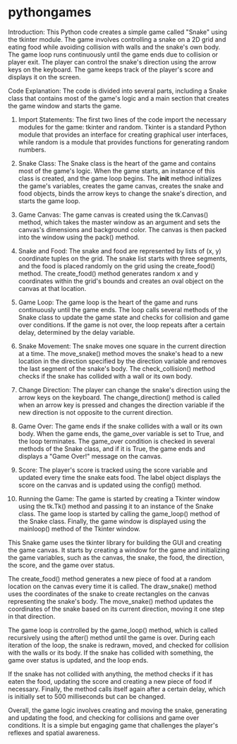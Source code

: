 # pythongames
Introduction:
This Python code creates a simple game called "Snake" using the tkinter module. The game involves controlling a snake on a 2D grid and eating food while avoiding collision with walls and the snake's own body. The game loop runs continuously until the game ends due to collision or player exit. The player can control the snake's direction using the arrow keys on the keyboard. The game keeps track of the player's score and displays it on the screen.

Code Explanation:
The code is divided into several parts, including a Snake class that contains most of the game's logic and a main section that creates the game window and starts the game.

1. Import Statements:
The first two lines of the code import the necessary modules for the game: tkinter and random. Tkinter is a standard Python module that provides an interface for creating graphical user interfaces, while random is a module that provides functions for generating random numbers.

2. Snake Class:
The Snake class is the heart of the game and contains most of the game's logic. When the game starts, an instance of this class is created, and the game loop begins. The __init__ method initializes the game's variables, creates the game canvas, creates the snake and food objects, binds the arrow keys to change the snake's direction, and starts the game loop.

3. Game Canvas:
The game canvas is created using the tk.Canvas() method, which takes the master window as an argument and sets the canvas's dimensions and background color. The canvas is then packed into the window using the pack() method.

4. Snake and Food:
The snake and food are represented by lists of (x, y) coordinate tuples on the grid. The snake list starts with three segments, and the food is placed randomly on the grid using the create_food() method. The create_food() method generates random x and y coordinates within the grid's bounds and creates an oval object on the canvas at that location.

5. Game Loop:
The game loop is the heart of the game and runs continuously until the game ends. The loop calls several methods of the Snake class to update the game state and checks for collision and game over conditions. If the game is not over, the loop repeats after a certain delay, determined by the delay variable.

6. Snake Movement:
The snake moves one square in the current direction at a time. The move_snake() method moves the snake's head to a new location in the direction specified by the direction variable and removes the last segment of the snake's body. The check_collision() method checks if the snake has collided with a wall or its own body.

7. Change Direction:
The player can change the snake's direction using the arrow keys on the keyboard. The change_direction() method is called when an arrow key is pressed and changes the direction variable if the new direction is not opposite to the current direction.

8. Game Over:
The game ends if the snake collides with a wall or its own body. When the game ends, the game_over variable is set to True, and the loop terminates. The game_over condition is checked in several methods of the Snake class, and if it is True, the game ends and displays a "Game Over!" message on the canvas.

9. Score:
The player's score is tracked using the score variable and updated every time the snake eats food. The label object displays the score on the canvas and is updated using the config() method.

10. Running the Game:
The game is started by creating a Tkinter window using the tk.Tk() method and passing it to an instance of the Snake class. The game loop is started by calling the game_loop() method of the Snake class. Finally, the game window is displayed using the mainloop() method of the Tkinter window.

This Snake game uses the tkinter library for building the GUI and creating the game canvas. It starts by creating a window for the game and initializing the game variables, such as the canvas, the snake, the food, the direction, the score, and the game over status.

The create_food() method generates a new piece of food at a random location on the canvas every time it is called. The draw_snake() method uses the coordinates of the snake to create rectangles on the canvas representing the snake's body. The move_snake() method updates the coordinates of the snake based on its current direction, moving it one step in that direction.

The game loop is controlled by the game_loop() method, which is called recursively using the after() method until the game is over. During each iteration of the loop, the snake is redrawn, moved, and checked for collision with the walls or its body. If the snake has collided with something, the game over status is updated, and the loop ends.

If the snake has not collided with anything, the method checks if it has eaten the food, updating the score and creating a new piece of food if necessary. Finally, the method calls itself again after a certain delay, which is initially set to 500 milliseconds but can be changed.

Overall, the game logic involves creating and moving the snake, generating and updating the food, and checking for collisions and game over conditions. It is a simple but engaging game that challenges the player's reflexes and spatial awareness.
